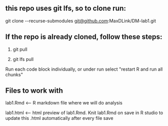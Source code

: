 ## this repo uses git lfs, so to clone run: 

git clone --recurse-submodules git@github.com:MaxDLink/DM-lab1.git

## If the repo is already cloned, follow these steps: 

1. git pull

2. git lfs pull

Run each code block individually, or under run select "restart R and run all chunks" 

## Files to work with 

lab1.Rmd <-- R markdown file where we will do analysis 

lab1.html <-- html preview of lab1.Rmd. Knit lab1.Rmd on save in R studio to update this .html automatically after every file save
